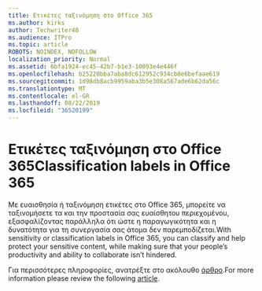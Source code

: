 ```yaml
---
title: Ετικέτες ταξινόμηση στο Office 365
ms.author: kirks
author: Techwriter40
ms.audience: ITPro
ms.topic: article
ROBOTS: NOINDEX, NOFOLLOW
localization_priority: Normal
ms.assetid: 6bfa1924-ec45-42b7-b1e3-10093e4e446f
ms.openlocfilehash: b25220bba7aba8dc612952c934cb8e6befaae619
ms.sourcegitcommit: 1d98db8acb9959aba3b5e308a567ade6b62da56c
ms.translationtype: MT
ms.contentlocale: el-GR
ms.lasthandoff: 08/22/2019
ms.locfileid: "36520199"
---
```

# <a name="classification-labels-in-office-365"></a><span data-ttu-id="5f998-102">Ετικέτες ταξινόμηση στο Office 365</span><span class="sxs-lookup"><span data-stu-id="5f998-102">Classification labels in Office 365</span></span>

<span data-ttu-id="5f998-103">Με ευαισθησία ή ταξινόμηση ετικέτες στο Office 365, μπορείτε να ταξινομήσετε τα και την προστασία σας ευαίσθητου περιεχομένου, εξασφαλίζοντας παράλληλα ότι ώστε η παραγωγικότητα και η δυνατότητα για τη συνεργασία σας άτομα δεν παρεμποδίζεται.</span><span class="sxs-lookup"><span data-stu-id="5f998-103">With sensitivity or classification labels in Office 365, you can classify and help protect your sensitive content, while making sure that your people’s productivity and ability to collaborate isn’t hindered.</span></span>

<span data-ttu-id="5f998-104">Για περισσότερες πληροφορίες, ανατρέξτε στο ακόλουθο [άρθρο](https://docs.microsoft.com/office365/securitycompliance/sensitivity-labels).</span><span class="sxs-lookup"><span data-stu-id="5f998-104">For more information please review the following [article](https://docs.microsoft.com/office365/securitycompliance/sensitivity-labels).</span></span>
